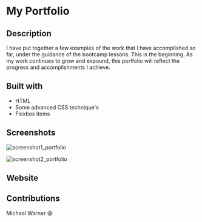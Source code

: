 # My Portfolio

## Description
I have put together a few examples of the work that I have accomplished so far, under the guidance of the bootcamp lessons. This is the beginning. As my work continues to grow and expound, this portfolio will reflect the progress and accomplishments I achieve.

## Built with
* HTML
* Some advanced CSS technique's 
* Flexbox items

## Screenshots
![screenshot1_portfolio](https://user-images.githubusercontent.com/81787981/117607167-a295f480-b118-11eb-87a3-96b4a48eb561.PNG)

![screenshot2_portfolio](https://user-images.githubusercontent.com/81787981/117607056-6ebacf00-b118-11eb-95a8-c85a00cd7bc9.PNG)


## Website


## Contributions
Michael Warner :smiley:

